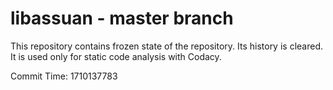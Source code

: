 # libassuan - master branch

This repository contains frozen state of the repository.
Its history is cleared. It is used only for static code
analysis with Codacy.

Commit Time: 1710137783